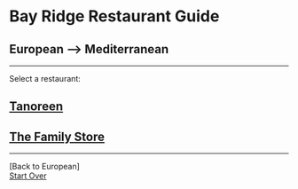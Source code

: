 # Bay Ridge Restaurant Guide
## European --> Mediterranean
---
Select a restaurant:
## [Tanoreen](https://tanoreen.com)
## [The Family Store](http://familystorecooks.com)
---
[Back to European]  
[Start Over](../home.md/)